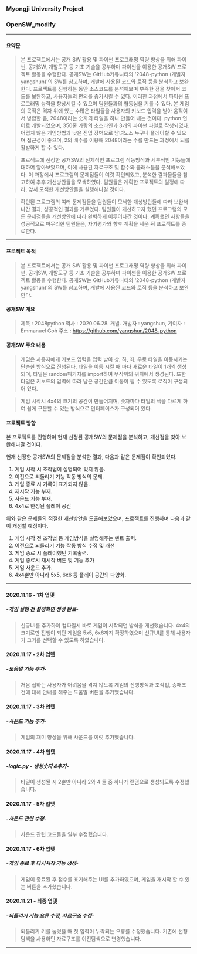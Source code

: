 ### Myongji University Project
### OpenSW_modify
-----------------------------------
#### 요약문
>  본 프로젝트에서는 공개 SW 활용 및 파이썬 프로그래밍 역량 향상을 위해 파이썬, 공개SW, 개발도구 등 기초 기술을 공부하며 파이썬을 이용한 공개SW 프로젝트 활동을 수행한다.
공개SW는 GitHub커뮤니티의 ‘2048-python (개발자 yangshun)'의 SW를 참고하며, 개발에 사용된 코드와 로직 등을 분석하고 보완한다.
 프로젝트를 진행하는 동안 소스코드를 분석해보며 부족한 점을 찾아서 코드를 보완하고, 사용자들의 편의를 증가시킬 수 있다. 이러한 과정에서 파이썬 프로그래밍 능력을 향상시킬 수 있으며 팀원들과의 협동심을 기를 수 있다.
 본 게임의 목적은 격자 위에 있는 수많은 타일들을 사용자의 키보드 입력을 받아 움직여서 병합한 
음, 2048이라는 숫자의 타일을 하나 만들어 내는 것이다. python 언어로 개발되었으며, 350줄 가량의 소스라인과 3개의 파이썬 파일로 작성되었다. 어렵지 않은 게임방법과 낮은 진입 장벽으로 남녀노소 누구나 플레이할 수 있으며 접근성이 좋으며, 2의 배수를 이용해 2048이라는 수를 만드는 과정에서 뇌를 활발하게 할 수 있다.

>프로젝트에 선정한 공개SW의 전체적인 프로그램 작동방식과 세부적인 기능들에 대하여 알아보았으며, 이에 사용된 자료구조 및 함수와 클래스들을 분석해보았다. 이 과정에서 프로그램의 문제점들이 여럿 확인되었고, 분석한 결과물들을 참고하여 추후 개선방안들을 모색하였다. 팀원들은 계획한 프로젝트의 일정에 따라, 앞서 모색한 개선방안들을 실행해나갈 것이다.

>확인된 프로그램의 여러 문제점들을 팀원들이 모색한 개성방안들에 따라 보완해나간 결과, 성공적인 결과를 거두었다. 팀원들이 개선하고자 했던 프로그램의 모든 문제점들을 개선방안에 따라 완벽하게 이루어나간 것이다. 계획했던 사항들을 성공적으로 마무리한 팀원들은, 자기평가와 향후 계획을 세운 뒤 프로젝트를 종료한다.
-----------------------------------
#### 프로젝트 목적
>본 프로젝트에서는 공개 SW 활용 및 파이썬 프로그래밍 역량 향상을 위해 파이썬, 공개SW, 개발도구 등 기초 기술을 공부하며 파이썬을 이용한 공개SW 프로젝트 활동을 수행한다.
공개SW는 GitHub커뮤니티의 ‘2048-python (개발자 yangshun)'의 SW를 참고하며, 개발에 사용된 코드와 로직 등을 분석하고 보완한다.

#### 공개SW 개요
>제목 : 2048python
>역사 : 2020.06.28. 개발.
>개발자 : yangshun, 기여자 : Emmanuel Goh
>주소 : https://github.com/yangshun/2048-python

#### 공개SW 주요 내용
>게임은 사용자에게 키보드 입력을 입력 받아 상, 하, 좌, 우로 타일을 이동시키는 단순한 방식으로 진행된다.
타일을 이동 시킬 때 마다 새로운 타일이 1개씩 생성되며, 타일은 random패키지를 import하여 무작위의 위치에서 생성된다. 또한 타일은 키보드의 입력에 따라 남은 공간만큼 이동이 될 수 있도록 로직이 구성되어 있다.

>게임 시작시 4x4의 크기의 공간이 만들어지며, 숫자마다 타일의 색을 다르게 하여 쉽게 구분할 수 있는 방식으로 인터페이스가 구성되어 있다.

#### 프로젝트 방향
본 프로젝트를 진행하며 현재 선정된 공개SW의 문제점을 분석하고, 개선점을 찾아 보완해나갈 것이다.

현재 선정한 공개SW의 문제점을 분석한 결과, 다음과 같은 문제점이 확인되었다.

1. 게임 시작 시 조작법이 설명되어 있지 않음.
2. 이전으로 되돌리기 기능 작동 방식의 문제.
3. 게임 종료 시 기록이 표기되지 않음.
4. 재시작 기능 부재.
5. 사운드 기능 부재.
6. 4x4로 한정된 플레이 공간

위와 같은 문제들의 적절한 개선방안을 도출해보았으며, 프로젝트를 진행하며 다음과 같이 개선할 예정이다.

1. 게임 시작 전 조작법 등 게임방식을 설명해주는 멘트 출력.
2. 이전으로 되돌리기 기능 작동 방식 수정 및 개선
3. 게임 종료 시 플레이했던 기록출력.
4. 게임 종료시 재시작 버튼 및 기능 추가
5. 게임 사운드 추가.
6. 4x4뿐만 아니라 5x5, 6x6 등 플레이 공간의 다양화.
--------------------------
#### 2020.11.16 - 1차 업뎃
##### -게임 실행 전 설정화면 생성 완료-
>신규UI를 추가하여 컴파일시 바로 게임이 시작되던 방식을 개선했습니다.
>4x4의 크기로만 진행이 되던 게임을 5x5, 6x6까지 확장하였으며 신규UI를 통해 사용자가 크기를 선택할 수 있도록 하였습니다.

#### 2020.11.17 - 2차 업뎃
##### -도움말 기능 추가-
>처음 접하는 사용자가 어려움을 겪지 않도록 게임의 진행방식과 조작법, 승패조건에 대해 안내를 해주는 도움말 버튼을 추가했습니다.

#### 2020.11.17 - 3차 업뎃
##### -사운드 기능 추가-
>게임의 재미 향상을 위해 사운드를 여럿 추가했습니다.

#### 2020.11.17 - 4차 업뎃
##### -logic.py - 생성숫자 4추가-
>타일이 생성될 시 2뿐만 아니라 2와 4 둘 중 하나가 랜덤으로 생성되도록 수정했습니다.

#### 2020.11.17 - 5차 업뎃
##### -사운드 관련 수정-
>사운드 관련 코드들을 일부 수정했습니다.

#### 2020.11.17 - 6차 업뎃
##### -게임 종료 후 다시시작 기능 생성-
>게임이 종료된 후 점수를 표기해주는 UI를 추가하였으며,
>게임을 재시작 할 수 있는 버튼을 추가했습니다.

#### 2020.11.21 - 최종 업뎃
##### -되돌리기 기능 오류 수정, 자료구조 수정-
>되돌리기 키를 눌렀을 때 첫 입력이 누락되는 오류를 수정했습니다.
>기존에 선형탐색을 사용하던 자료구조를 이진탐색으로 변경했습니다.

-------------------------------------------

